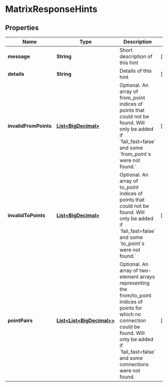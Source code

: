 # MatrixResponseHints

## Properties
Name | Type | Description | Notes
------------ | ------------- | ------------- | -------------
**message** | **String** | Short description of this hint |  [optional]
**details** | **String** | Details of this hint |  [optional]
**invalidFromPoints** | [**List&lt;BigDecimal&gt;**](BigDecimal.md) | Optional. An array of from_point indices of points that could not be found. Will only be added if &#x60;fail_fast&#x3D;false&#x60; and some &#x60;from_point&#x60;s were not found.&#x60; |  [optional]
**invalidToPoints** | [**List&lt;BigDecimal&gt;**](BigDecimal.md) | Optional. An array of to_point indices of points that could not be found. Will only be added if &#x60;fail_fast&#x3D;false&#x60; and some &#x60;to_point&#x60;s were not found.&#x60; |  [optional]
**pointPairs** | [**List&lt;List&lt;BigDecimal&gt;&gt;**](List.md) | Optional. An array of two-element arrays representing the from/to_point indices of points for which no connection could be found. Will only be added if &#x60;fail_fast&#x3D;false&#x60; and some connections were not found. |  [optional]
